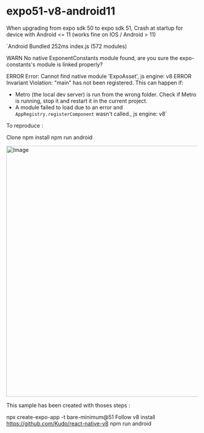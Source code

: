 # expo51-v8-android11

When upgrading from expo sdk 50 to expo sdk 51, 
Crash at startup for device with Android <= 11 (works fine on IOS / Android > 11)  

`Android Bundled 252ms index.js (572 modules)

 WARN  No native ExponentConstants module found, are you sure the expo-constants's module is linked properly?
 
 ERROR  Error: Cannot find native module 'ExpoAsset', js engine: v8
 ERROR  Invariant Violation: "main" has not been registered. This can happen if:
* Metro (the local dev server) is run from the wrong folder. Check if Metro is running, stop it and restart it in the current project.
* A module failed to load due to an error and `AppRegistry.registerComponent` wasn't called., js engine: v8`

To reproduce : 

Clone 
npm install 
npm run android

<img width="661" alt="Image" src="https://github.com/user-attachments/assets/c867e7b1-8d95-4611-9ae5-56e714692d17" />


This sample has been created with thoses steps : 

npx create-expo-app -t bare-minimum@51
Follow v8 install https://github.com/Kudo/react-native-v8
npm run android

